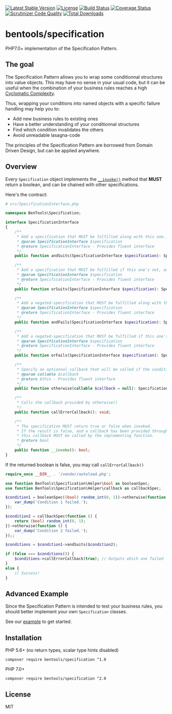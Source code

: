 [![Latest Stable Version](https://poser.pugx.org/bentools/specification/v/stable)](https://packagist.org/packages/bentools/specification)
[![License](https://poser.pugx.org/bentools/specification/license)](https://packagist.org/packages/bentools/specification)
[![Build Status](https://scrutinizer-ci.com/g/bpolaszek/bentools-specification/badges/build.png?b=master)](https://scrutinizer-ci.com/g/bpolaszek/bentools-specification/build-status/master)
[![Coverage Status](https://coveralls.io/repos/github/bpolaszek/bentools-specification/badge.svg?branch=master)](https://coveralls.io/github/bpolaszek/bentools-specification?branch=master)
[![Scrutinizer Code Quality](https://scrutinizer-ci.com/g/bpolaszek/bentools-specification/badges/quality-score.png?b=master)](https://scrutinizer-ci.com/g/bpolaszek/bentools-specification/?branch=master)
[![Total Downloads](https://poser.pugx.org/bentools/specification/downloads)](https://packagist.org/packages/bentools/specification)

# bentools/specification

PHP7.0+ implementation of the Specification Pattern.

The goal
--------
The Specification Pattern allows you to wrap some conditionnal structures into value objects. 
This may have no sense in your usual code, but it can be useful when the combination of your business rules 
reaches a high [Cyclomatic Complexity](https://en.wikipedia.org/wiki/Cyclomatic_complexity).

Thus, wrapping your conditions into named objects with a specific failure handling may help you to:
* Add new business rules to existing ones
* Have a better understanding of your conditionnal structures
* Find which condition invalidates the others
* Avoid unreadable lasagna-code

The principles of the Specification Pattern are borrowed from Domain Driven Design, but can be applied anywhere.

Overview
--------
Every `Specification` object implements the [`__invoke()`](http://php.net/manual/en/language.oop5.magic.php#object.invoke) method that **MUST** return a boolean, and can be chained with other specifications.

Here's the contract:

```php
# src/SpecificationInterface.php

namespace BenTools\Specification;

interface SpecificationInterface
{
    /**
     * Add a specification that MUST be fulfilled along with this one.
     * @param SpecificationInterface $specification
     * @return SpecificationInterface - Provides fluent interface
     */
    public function andSuits(SpecificationInterface $specification): SpecificationInterface;

    /**
     * Add a specification that MUST be fulfilled if this one's not, and vice-versa.
     * @param SpecificationInterface $specification
     * @return SpecificationInterface - Provides fluent interface
     */
    public function orSuits(SpecificationInterface $specification): SpecificationInterface;

    /**
     * Add a negated-specification that MUST be fulfilled along with this one.
     * @param SpecificationInterface $specification
     * @return SpecificationInterface - Provides fluent interface
     */
    public function andFails(SpecificationInterface $specification): SpecificationInterface;

    /**
     * Add a negated-specification that MUST be fulfilled if this one's not, and vice-versa.
     * @param SpecificationInterface $specification
     * @return SpecificationInterface - Provides fluent interface
     */
    public function orFails(SpecificationInterface $specification): SpecificationInterface;

    /**
     * Specify an optionnal callback that will be called if the condition is not satisfied.
     * @param callable $callback
     * @return $this - Provides fluent interface
     */
    public function otherwise(callable $callback = null): SpecificationInterface;

    /**
     * Calls the callback provided by otherwise()
     */
    public function callErrorCallback(): void;

    /**
     * The specification MUST return true or false when invoked.
     * If the result is false, and a callback has been provided through the otherwise() method,
     * this callback MUST be called by the implementing function.
     * @return bool
     */
    public function __invoke(): bool;
}
```

If the returned boolean is false, you may call `callErrorCallback()`

```php
require_once __DIR__ . '/vendor/autoload.php';

use function BenTools\Specification\Helper\bool as booleanSpec;
use function BenTools\Specification\Helper\callback as callbackSpec;

$condition1 = booleanSpec((bool) random_int(0, 1))->otherwise(function () {
    var_dump('Condition 1 failed.');
});

$condition2 = callbackSpec(function () {
    return (bool) random_int(0, 1);
})->otherwise(function () {
    var_dump('Condition 2 failed.');
});;

$conditions = $condition1->andSuits($condition2);

if (false === $conditions()) {
    $conditions->callErrorCallback(true); // Outputs which one failed
}
else {
    // Success!
}
```

Advanced Example
----------------
Since the Specification Pattern is intended to test your business rules, you should better implement your own `Specification` classes.

See our [example](doc/Example.md) to get started.

Installation
------------

PHP 5.6+ (no return types, scalar type hints disabled)

```
composer require bentools/specification ^1.0
```

PHP 7.0+

```
composer require bentools/specification ^2.0
```

License
-------
MIT
